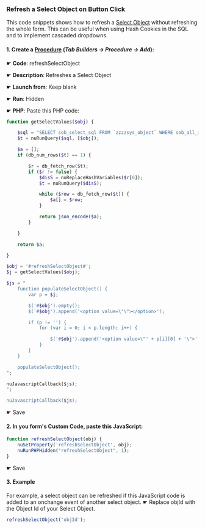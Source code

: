 ### Refresh a Select Object on Button Click

This code snippets shows how to refresh a [Select Object](https://wiki.nubuilder.net/nubuilderforte/index.php/Objects#Form_Tab) without refreshing the whole form.
This can be useful when using Hash Cookies in the SQL and to implement cascaded dropdowns.

#### 1. Create a [Procedure](https://wiki.nubuilder.net/nubuilderforte/index.php/Procedures)  (*Tab Builders -> Procedure -> Add*):

☛ **Code**: refreshSelectObject

☛ **Description**: Refreshes a Select Object

☛ **Launch from**: Keep blank

☛ **Run**: Hidden

☛ **PHP**: Paste this PHP code:

```php
function getSelectValues($obj) {

    $sql = "SELECT sob_select_sql FROM `zzzzsys_object` WHERE sob_all_id = ?";
    $t = nuRunQuery($sql, [$obj]);

    $a = [];
    if (db_num_rows($t) == 1) {

        $r = db_fetch_row($t);
        if ($r != false) {
            $disS = nuReplaceHashVariables($r[0]);
            $t = nuRunQuery($disS);

            while ($row = db_fetch_row($t)) {
                $a[] = $row;
            }

            return json_encode($a);
        }

    }

    return $a;

}

$obj = '#refreshSelectObject#';
$j = getSelectValues($obj);

$js = "
	function populateSelectObject() {
		var p = $j;

		$('#$obj').empty();
		$('#$obj').append('<option value=\"\"></option>');

		if (p != '') {
			for (var i = 0; i < p.length; i++) {

				$('#$obj').append('<option value=\"' + p[i][0] + '\">' + p[i][1] + '</option>');
			}
		}
	}

	populateSelectObject();
";

nuJavascriptCallback($js);
";

nuJavascriptCallback($js);
```

☛ Save

#### 2. In you form's Custom Code, paste this JavaScript:

```javascript
function refreshSelectObject(obj) {
    nuSetProperty('refreshSelectObject', obj);
    nuRunPHPHidden("refreshSelectObject", 1);
}
```

☛ Save


#### 3.  Example

For example, a select object can be refreshed if this JavaScript code is added to an onchange event of another select object.
☛  Replace objId with the Object Id of your Select Object.

```javascript   
refreshSelectObject('objId');    
```
